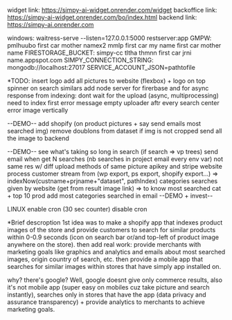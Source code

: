 widget link: https://simpy-ai-widget.onrender.com/widget
backoffice link: https://simpy-ai-widget.onrender.com/bo/index.html
backend link: https://simpy-ai.onrender.com

windows: waitress-serve --listen=127.0.0.1:5000 restserver:app
GMPW: pmlhuubo first car mother namex2 mmlp first car my name first car mother name
FIRESTORAGE_BUCKET: simpy-cc tltha thmnn first car jrni name.appspot.com
SIMPY_CONNECTION_STRING: mongodb://localhost:27017
SERVICE_ACCOUNT_JSON=pathtofile

\*TODO:
insert logo
add all pictures to website (flexbox) + logo on top
spinner on search similars
add node server for firerbase and for async response from indexing: dont wait for the upload (async, multiprocessing)
need to index first error message
empty uploader aftr every search
center error image vertically

--DEMO--
add shopify (on product pictures + say send emails most searched img)
remove doublons from dataset
if img is not cropped send all the image to backend

--DEMO--
see what's taking so long in search (if search => vp trees)
send email when get N searches (nb searches in project email every env var)
not same res w/ diff upload methods of same picture
apikey and stripe
website
process customer stream from (wp export, ps export, shopify export...) => indexNow(custname+prjname+"dataset", pathIndex)
categories searches given by website (get from result image link) => to know most searched cat + top 10 prod
add most categories searched in email
--DEMO + invest--

LINUX
enable cron (30 sec counter)
disable cron

\*Brief descroption
1st idea was to make a shopify app that indexes product images of the store and provide customers to search for similar products within 0-0.9 seconds (icon on search bar or/and top-left of product image anywhere on the store).
then add real work: provide merchants with marketing goals like graphics and analytics and emails about most searched images, origin country of search, etc.
then provide a mobile app that searches for similar images within stores that have simply app installed on.

why? there's google? Well, google doesnt give only commerce results, also it's not mobile app (super easy on mobiles cuz take picture and search instantly), searches only in stores that have the app (data privacy and assurance transparency) + provide analytics to merchants to achieve marketing goals.
